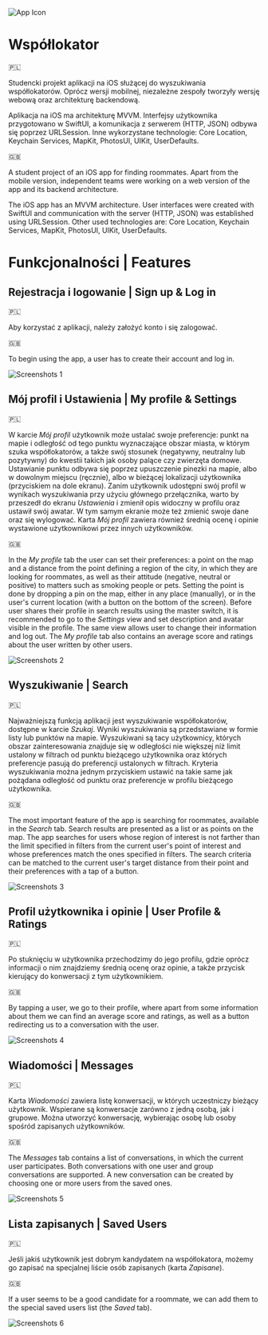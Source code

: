 ![App Icon](https://user-images.githubusercontent.com/23143311/148995223-420cca42-8cfe-40d9-a2f7-70b3b4fa9654.png)

# Współlokator

🇵🇱

Studencki projekt aplikacji na iOS służącej do wyszukiwania współlokatorów. Oprócz wersji mobilnej, niezależne zespoły tworzyły wersję webową oraz architekturę backendową.

Aplikacja na iOS ma architekturę MVVM. Interfejsy użytkownika przygotowano w SwiftUI, a komunikacja z serwerem (HTTP, JSON) odbywa się poprzez URLSession. Inne wykorzystane technologie: Core Location, Keychain Services, MapKit, PhotosUI, UIKit, UserDefaults.

🇬🇧

A student project of an iOS app for finding roommates. Apart from the mobile version, independent teams were working on a web version of the app and its backend architecture.

The iOS app has an MVVM architecture. User interfaces were created with SwiftUI and communication with the server (HTTP, JSON) was established using URLSession. Other used technologies are: Core Location, Keychain Services, MapKit, PhotosUI, UIKit, UserDefaults.

# Funkcjonalności | Features

## Rejestracja i logowanie | Sign up & Log in

🇵🇱

Aby korzystać z aplikacji, należy założyć konto i się zalogować.

🇬🇧

To begin using the app, a user has to create their account and log in.

![Screenshots 1](https://user-images.githubusercontent.com/23143311/150369650-db2505ec-2ca0-4cf8-9b7b-aa7838812e47.png)

## Mój profil i Ustawienia | My profile & Settings

🇵🇱

W karcie _Mój profil_ użytkownik może ustalać swoje preferencje: punkt na mapie i odległość od tego punktu wyznaczające obszar miasta, w którym szuka współlokatorów, a także swój stosunek (negatywny, neutralny lub pozytywny) do kwestii takich jak osoby palące czy zwierzęta domowe. Ustawianie punktu odbywa się poprzez upuszczenie pinezki na mapie, albo w dowolnym miejscu (ręcznie), albo w bieżącej lokalizacji użytkownika (przyciskiem na dole ekranu). Zanim użytkownik udostępni swój profil w wynikach wyszukiwania przy użyciu głównego przełącznika, warto by przeszedł do ekranu _Ustawienia_ i zmienił opis widoczny w profilu oraz ustawił swój awatar. W tym samym ekranie może też zmienić swoje dane oraz się wylogować. Karta _Mój profil_ zawiera również średnią ocenę i opinie wystawione użytkownikowi przez innych użytkowników.

🇬🇧

In the _My profile_ tab the user can set their preferences: a point on the map and a distance from the point defining a region of the city, in which they are looking for roommates, as well as their attitude (negative, neutral or positive) to matters such as smoking people or pets. Setting the point is done by dropping a pin on the map, either in any place (manually), or in the user's current location (with a button on the bottom of the screen). Before user shares their profile in search results using the master switch, it is recommended to go to the _Settings_ view and set description and avatar visible in the profile. The same view allows user to change their information and log out. The _My profile_ tab also contains an average score and ratings about the user written by other users.

![Screenshots 2](https://user-images.githubusercontent.com/23143311/150391083-d1206ed3-b688-4470-801b-262f2d870d81.png)

## Wyszukiwanie | Search

🇵🇱

Najważniejszą funkcją aplikacji jest wyszukiwanie współlokatorów, dostępne w karcie _Szukaj_. Wyniki wyszukiwania są przedstawiane w formie listy lub punktów na mapie. Wyszukiwani są tacy użytkownicy, których obszar zainteresowania znajduje się w odległości nie większej niż limit ustalony w filtrach od punktu bieżącego użytkownika oraz których preferencje pasują do preferencji ustalonych w filtrach. Kryteria wyszukiwania można jednym przyciskiem ustawić na takie same jak pożądana odległość od punktu oraz preferencje w profilu bieżącego użytkownika.

🇬🇧

The most important feature of the app is searching for roommates, available in the _Search_ tab. Search results are presented as a list or as points on the map. The app searches for users whose region of interest is not farther than the limit specified in filters from the current user's point of interest and whose preferences match the ones specified in filters. The search criteria can be matched to the current user's target distance from their point and their preferences with a tap of a button.

![Screenshots 3](https://user-images.githubusercontent.com/23143311/150392191-3cc22701-afc4-4909-9c58-cfbb00d7abcc.png)

## Profil użytkownika i opinie | User Profile & Ratings

🇵🇱

Po stuknięciu w użytkownika przechodzimy do jego profilu, gdzie oprócz informacji o nim znajdziemy średnią ocenę oraz opinie, a także przycisk kierujący do konwersacji z tym użytkownikiem.

🇬🇧

By tapping a user, we go to their profile, where apart from some information about them we can find an average score and ratings, as well as a button redirecting us to a conversation with the user.

![Screenshots 4](https://user-images.githubusercontent.com/23143311/150410496-293b391c-a6d7-4f99-905e-7c0f33cb6c9c.png)

## Wiadomości | Messages

🇵🇱

Karta _Wiadomości_ zawiera listę konwersacji, w których uczestniczy bieżący użytkownik. Wspierane są konwersacje zarówno z jedną osobą, jak i grupowe. Można utworzyć konwersację, wybierając osobę lub osoby spośród zapisanych użytkowników.

🇬🇧

The _Messages_ tab contains a list of conversations, in which the current user participates. Both conversations with one user and group conversations are supported. A new conversation can be created by choosing one or more users from the saved ones.

![Screenshots 5](https://user-images.githubusercontent.com/23143311/150415478-5c439ec5-5aa4-4d23-ab57-58ba5a0df264.png)

## Lista zapisanych | Saved Users

🇵🇱

Jeśli jakiś użytkownik jest dobrym kandydatem na współlokatora, możemy go zapisać na specjalnej liście osób zapisanych (karta _Zapisane_).

🇬🇧

If a user seems to be a good candidate for a roommate, we can add them to the special saved users list (the _Saved_ tab).

![Screenshots 6](https://user-images.githubusercontent.com/23143311/150417343-850b0bb0-4ad9-45d5-bace-5a4f31cd9f54.png)
